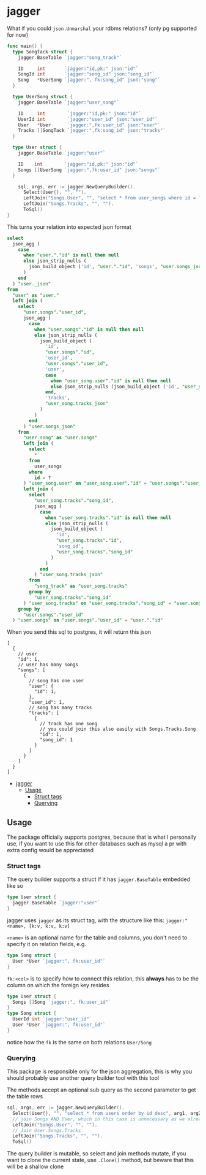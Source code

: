 # jagger

What if you could `json.Unmarshal` your rdbms relations? (only pg supported for now)

```go
func main() {
  type SongTack struct {
    jagger.BaseTable `jagger:"song_track"`

    ID     int       `jagger:"id,pk:" json:"id"`
    SongId int       `jagger:"song_id" json:"song_id"`
    Song   *UserSong `jagger:", fk:song_id" json:"song"`
  }

  type UserSong struct {
    jagger.BaseTable `jagger:"user_song"`

    ID     int        `jagger:"id,pk:" json:"id"`
    UserId int        `jagger:"user_id" json:"user_id"`
    User   *User      `jagger:",fk:user_id" json:"user"`
    Tracks []SongTack `jagger:",fk:song_id" json:"tracks"`
  }

  type User struct {
    jagger.BaseTable `jagger:"user"`

    ID    int        `jagger:"id,pk:" json:"id"`
    Songs []UserSong `jagger:",fk:user_id" json:"songs"`
  }

    sql, args, err := jagger.NewQueryBuilder().
      Select(User{}, "", "").
      LeftJoin("Songs.User", "", "select * from user_songs where id = ?", 2).
      LeftJoin("Songs.Tracks", "", "").
      ToSql()
}
```

This turns your relation into expected json format

```sql
select
  json_agg (
    case
      when "user."."id" is null then null
      else json_strip_nulls (
        json_build_object ('id', "user."."id", 'songs', "user.songs_json")
      )
    end
  ) "user._json"
from
  "user" as "user."
  left join (
    select
      "user.songs"."user_id",
      json_agg (
        case
          when "user.songs"."id" is null then null
          else json_strip_nulls (
            json_build_object (
              'id',
              "user.songs"."id",
              'user_id',
              "user.songs"."user_id",
              'user',
              case
                when "user_song.user"."id" is null then null
                else json_strip_nulls (json_build_object ('id', "user_song.user"."id"))
              end,
              'tracks',
              "user_song.tracks_json"
            )
          )
        end
      ) "user.songs_json"
    from
      "user_song" as "user.songs"
      left join (
        select
          *
        from
          user_songs
        where
          id = ?
      ) "user_song.user" on "user_song.user"."id" = "user.songs"."user_id"
      left join (
        select
          "user_song.tracks"."song_id",
          json_agg (
            case
              when "user_song.tracks"."id" is null then null
              else json_strip_nulls (
                json_build_object (
                  'id',
                  "user_song.tracks"."id",
                  'song_id',
                  "user_song.tracks"."song_id"
                )
              )
            end
          ) "user_song.tracks_json"
        from
          "song_track" as "user_song.tracks"
        group by
          "user_song.tracks"."song_id"
      ) "user_song.tracks" on "user_song.tracks"."song_id" = "user.songs"."id"
    group by
      "user.songs"."user_id"
  ) "user.songs" on "user.songs"."user_id" = "user."."id"
```

When you send this sql to postgres, it will return this json

```jsonc
[
  {
    // user
    "id": 1,
    // user has many songs
    "songs": [
      {
        // song has one user
        "user": {
          "id": 1,
        },
        "user_id": 1,
        // song has many tracks
        "tracks": [
          {
            // track has one song
            // you could join this also easily with Songs.Tracks.Song
            "id": 1,
            "song_id": 1
          }
        ]
      }
    ]
  }
]
```

<!--toc:start-->
- [jagger](#jagger)
  - [Usage](#usage)
    - [Struct tags](#struct-tags)
    - [Querying](#querying)
<!--toc:end-->


## Usage

The package officially supports postgres, because that is what I personally use,
if you want to use this for other databases such as mysql a pr with extra config would be
appreciated


### Struct tags

The query builder supports a struct if it has `jagger.BaseTable` embedded like so

```go
type User struct {
  jagger.BaseTable `jagger:"user"`
}
```

jagger uses `jagger` as its struct tag, with the structure like this:
`jagger:"<name>, [k:v, k:v, k:v]`

`<name>` is an optional name for the table and columns, you don't need to
specify it on relation fields, e.g.

```go
type Song struct {
  User *User `jagger:", fk:user_id"`
}
```

`fk:<col>` is to specify how to connect this relation, this **always** has to be
the column on which the foreign key resides


```go
type User struct {
  Songs []Song `jagger:", fk:user_id"`
}
type Song struct {
  UserId int `jagger:"user_id"`
  User *User `jagger:", fk:user_id"`
}
```

notice how the `fk` is the same on both relations `User/Song`

### Querying

This package is responsible only for the json aggregation,
this is why you should probably use another query builder tool with this tool

The methods accept an optional sub query as the second parameter to get the table rows


```go
sql, args, err := jagger.NewQueryBuilder().
  Select(User{}, "", "select * from users order by id desc", arg1, arg2).
  // join Songs AND User, which in this case is unnecessary as we already have user from select
  LeftJoin("Songs.User", "", "").
  // Join User.Songs.Tracks
  LeftJoin("Songs.Tracks", "", "").
  ToSql()
```

The query builder is mutable, so select and join methods mutate, if you want to clone
the current state, use `.Clone()` method, but beware that this will be a shallow clone
